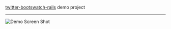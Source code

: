[twitter-bootswatch-rails](https://github.com/scottvrosenthal/twitter-bootswatch-rails) demo project


***

![Demo Screen Shot](https://github.com/scottvrosenthal/twitter-bootswatch-rails-demo/raw/master/demo.png)
